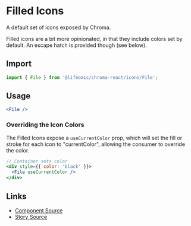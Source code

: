 # Filled Icons

A default set of icons exposed by Chroma.

Filled icons are a bit more opinionated, in that they include colors set by
default. An escape hatch is provided though (see below).

<!-- STORY -->

## Import

```js
import { File } from '@lifeomic/chroma-react/icons/File';
```

## Usage

```jsx
<File />
```

### Overriding the Icon Colors

The Filled Icons expose a `useCurrentColor` prop, which will set the fill or
stroke for each icon to "currentColor", allowing the consumer to override the
color.

```jsx
// Container sets color
<div style={{ color: 'black' }}>
  <File useCurrentColor />
</div>
```

## Links

- [Component Source](https://github.com/lifeomic/chroma-react/blob/master/src/icons)
- [Story Source](https://github.com/lifeomic/chroma-react/blob/master/stories/components/Icons)
